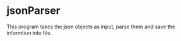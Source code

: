 # jsonParser

This program takes the json objects as input, parse them and save the informtion into file.
